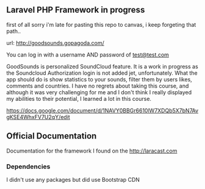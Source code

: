 ## Laravel PHP Framework in progress
first of all sorry i'm late for pasting this repo to canvas, i keep forgeting that path..


url: http://goodsounds.gopagoda.com/

You can log in with a username AND password of test@test.com

GoodSounds is personalized SoundCloud feature. It is a work in progress as the Soundcloud Authorization
login is not added jet, unfortunately.
What the app should do is show statistics to your sounds, filter them by users likes, comments and countries.
I have no regrets about taking this course, and although it was very challenging for me and I don't think I really displayed my abilities to their potential, I learned a lot in this course.

https://docs.google.com/document/d/1NAVY0BBGr6610lW7XDQb5X7bN7AvgKSE4WhxFV7U2qY/edit



## Official Documentation

Documentation for the framework I found on the http://laracast.com

### Dependencies

I didn't use any packages but did use Bootstrap CDN
